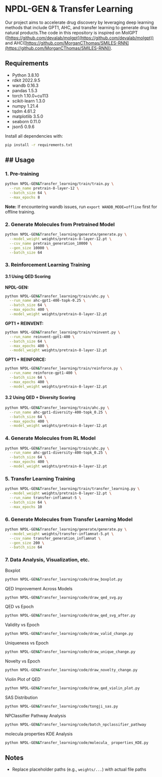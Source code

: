 # NPDL-GEN & Transfer Learning 
Our project aims to accelerate drug discovery by leveraging deep learning methods that include GPT1, AHC, and transfer learning to generate drug like natural products.The code in this repository is inspired on MolGPT ([https://github.com/devalab/molgpt](https://github.com/devalab/molgpt)) and AHC([https://github.com/MorganCThomas/SMILES-RNN](https://github.com/MorganCThomas/SMILES-RNN)).
## Requirements
- Python 3.8.10  
- rdkit 2022.9.5  
- wandb 0.16.3  
- pandas 1.5.3  
- torch 1.10.0+cu113  
- scikit-learn 1.3.0  
- numpy 1.21.4  
- tqdm 4.61.2  
- matplotlib 3.5.0  
- seaborn 0.11.0  
- json5 0.9.6  

Install all dependencies with:
```bash
pip install -r requirements.txt
```


## ## Usage
### 1. Pre-training
```bash
python NPDL-GEN&Transfer_learning/train/train.py \
  --run_name pretrain-8-layer-12 \
  --batch_size 64 \
  --max_epochs 8
```
**Note:** If encountering wandb issues, run `export WANDB_MODE=offline` first for offline training.
### 2. Generate Molecules from Pretrained Model
```bash
python NPDL-GEN&Transfer_learning/generate/generate.py \
  --model_weight weights/pretrain-8-layer-12.pt \
  --csv_name pretrain_generation_10000 \
  --gen_size 10000 \
  --batch_size 64
```
### 3. Reinforcement Learning Training
#### 3.1 Using QED Scoring
**NPDL-GEN:**
```bash
python NPDL-GEN&Transfer_learning/train/ahc.py \
  --run_name ahc-gpt1-400-topk-0.25 \
  --batch_size 64 \
  --max_epochs 400 \
  --model_weight weights/pretrain-8-layer-12.pt
```
**GPT1 + REINVENT:**
```bash
python NPDL-GEN&Transfer_learning/train/reinvent.py \
  --run_name reinvent-gpt1-400 \
  --batch_size 64 \
  --max_epochs 400 \
  --model_weight weights/pretrain-8-layer-12.pt
```
**GPT1 + REINFORCE:**
```bash
python NPDL-GEN&Transfer_learning/train/reinforce.py \
  --run_name reinforce-gpt1-400 \
  --batch_size 64 \
  --max_epochs 400 \
  --model_weight weights/pretrain-8-layer-12.pt
```
#### 3.2 Using QED + Diversity Scoring
```bash
python NPDL-GEN&Transfer_learning/train/ahc.py \
  --run_name ahc-gpt1-diversity-400-topk_0.25 \
  --batch_size 64 \
  --max_epochs 400 \
  --model_weight weights/pretrain-8-layer-12.pt
```
### 4. Generate Molecules from RL Model
```bash
python NPDL-GEN&Transfer_learning/train/ahc.py \
  --run_name ahc-gpt1-diversity-400-topk_0.25 \
  --batch_size 64 \
  --max_epochs 400 \
  --model_weight weights/pretrain-8-layer-12.pt
```
### 5. Transfer Learning Training
```bash
python NPDL-GEN&Transfer_learning/train/transfer_learning.py \
  --model_weight weights/pretrain-8-layer-12.pt \
  --run_name transfer-inflamnat-5 \
  --batch_size 64 \
  --max_epochs 10
```
### 6. Generate Molecules from Transfer Learning Model
```bash
python NPDL-GEN&Transfer_learning/generate/generate.py \
  --model_weight weights/transfer-inflamnat-5.pt \
  --csv_name transfer_generation_inflamnat \
  --gen_size 200 \
  --batch_size 64
```
### 7. Data Analysis, Visualization, etc.
Boxplot
```bash
python NPDL-GEN&Transfer_learning/code/draw_boxplot.py
```
QED Improvement Across Models
```bash
python NPDL-GEN&Transfer_learning/code/draw_qed_svg.py
```
QED vs Epoch
```bash
python NPDL-GEN&Transfer_learning/code/draw_qed_svg_after.py
```
Validity vs Epoch
```bash
python NPDL-GEN&Transfer_learning/code/draw_valid_change.py
```
Uniqueness vs Epoch
```bash
python NPDL-GEN&Transfer_learning/code/draw_unique_change.py
```
Novelty vs Epoch
```bash
python NPDL-GEN&Transfer_learning/code/draw_novelty_change.py
```
Violin Plot of QED
```bash
python NPDL-GEN&Transfer_learning/code/draw_qed_violin_plot.py
```
SAS Distribution
```bash
python NPDL-GEN&Transfer_learning/code/tongji_sas.py
```
NPClassifier Pathway Analysis
```bash
python NPDL-GEN&Transfer_learning/code/batch_npclassifier_pathway
```
molecula properties KDE Analysis
```bash
python NPDL-GEN&Transfer_learning/code/molecula_ properties_KDE.py
```

## Notes

-   Replace placeholder paths (e.g., `weights/...`) with actual file paths